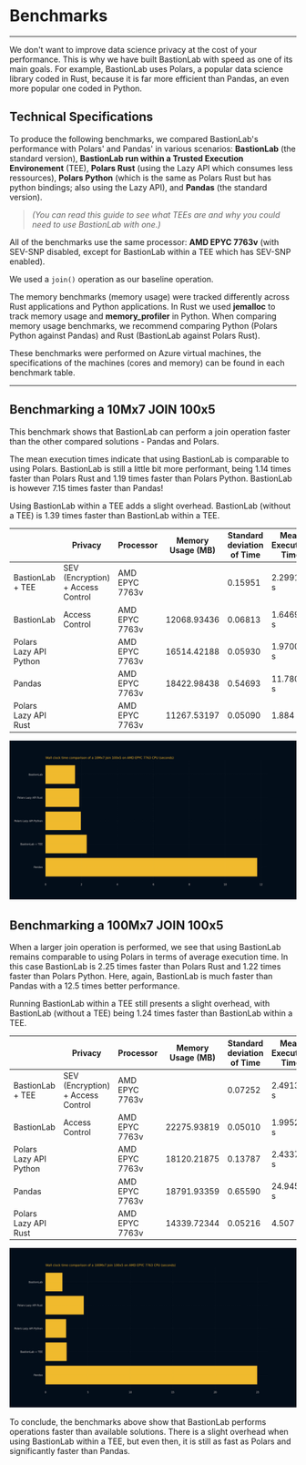 # Benchmarks
_________________________________

We don't want to improve data science privacy at the cost of your performance. This is why we have built BastionLab with speed as one of its main goals. For example, BastionLab uses Polars, a popular data science library coded in Rust, because it is far more efficient than Pandas, an even more popular one coded in Python. 

## Technical Specifications

To produce the following benchmarks, we compared BastionLab's performance with Polars' and Pandas' in various scenarios: **BastionLab** (the standard version), **BastionLab run within a Trusted Execution Environement** (TEE), **Polars Rust** (using the Lazy API which consumes less ressources), **Polars Python** (which is the same as Polars Rust but has python bindings; also using the Lazy API), and **Pandas** (the standard version).

>*(You can read this guide to see what TEEs are and why you could need to use BastionLab with one.)*

All of the benchmarks use the same processor: **AMD EPYC 7763v** (with SEV-SNP disabled, except for BastionLab within a TEE which has SEV-SNP enabled).

We used a `join()` operation as our baseline operation. 

The memory benchmarks (memory usage) were tracked differently across Rust applications and Python applications. In Rust we used **jemalloc** to track memory usage and **memory_profiler** in Python.  When comparing memory usage benchmarks, we recommend comparing Python (Polars Python against Pandas) and Rust (BastionLab against Polars Rust).

These benchmarks were performed on Azure virtual machines, the specifications of the machines (cores and memory) can be found in each benchmark table.

_________________________________________________

## Benchmarking a 10Mx7 JOIN 100x5

This benchmark shows that BastionLab can perform a join operation faster than the other compared solutions - Pandas and Polars. 

The mean execution times indicate that using BastionLab is comparable to using Polars. BastionLab is still a little bit more performant, being 1.14 times faster than Polars Rust and 1.19 times faster than Polars Python. BastionLab is however 7.15 times faster than Pandas!

Using BastionLab within a TEE adds a slight overhead. BastionLab (without a TEE) is 1.39 times faster than BastionLab within a TEE.


|                        | Privacy                           | Processor      | Memory Usage (MB) | Standard deviation of Time | Mean Execution Time | Operation  | Total Runs (Same Parameters) | Cores | Memory |
| ---------------------- | --------------------------------- | -------------- | ----------------- | -------------------------- | ------------------- | ---------- | ---------------------------- | ----- | ------ |
| BastionLab + TEE       | SEV (Encryption) + Access Control | AMD EPYC 7763v |                   | 0.15951                    | 2.29914 s           | INNER JOIN | 10                           | 16    | 64 GB  |
| BastionLab             | Access Control                    | AMD EPYC 7763v | 12068.93436       | 0.06813                    | 1.64691 s           | INNER JOIN | 10                           | 16    | 64 GB  |
| Polars Lazy API Python |                                   | AMD EPYC 7763v | 16514.42188       | 0.05930                    | 1.97007 s           | INNER JOIN | 10                           | 16    | 64 GB  |
| Pandas                 |                                   | AMD EPYC 7763v | 18422.98438       | 0.54693                    | 11.78010 s          | INNER JOIN | 10                           | 16    | 64 GB  |
| Polars Lazy API Rust   |                                   | AMD EPYC 7763v | 11267.53197       | 0.05090                    | 1.884 s             | INNER JOIN | 10                           | 16    | 64 GB  |


![](../../../assets/benchmark_amd_epyc_7763.png)

## Benchmarking a 100Mx7 JOIN 100x5

When a larger join operation is performed, we see that using BastionLab remains comparable to using Polars in terms of average execution time. In this case BastionLab is 2.25 times faster than Polars Rust and 1.22 times faster than Polars Python. Here, again, BastionLab is much faster than Pandas with a 12.5 times better performance.

Running BastionLab within a TEE still presents a slight overhead, with BastionLab (without a TEE) being 1.24 times faster than BastionLab within a TEE.


|                        | Privacy                           | Processor      | Memory Usage (MB) | Standard deviation of Time | Mean Execution Time | Operation  | Total Runs (Same Parameters) | Cores | Memory |
| ---------------------- | --------------------------------- | -------------- | ----------------- | -------------------------- | ------------------- | ---------- | ---------------------------- | ----- | ------ |
| BastionLab + TEE       | SEV (Encryption) + Access Control | AMD EPYC 7763v |                   | 0.07252                    | 2.49139 s           | INNER JOIN | 10                           | 16    | 64 GB  |
| BastionLab             | Access Control                    | AMD EPYC 7763v | 22275.93819       | 0.05010                    | 1.99522 s           | INNER JOIN | 10                           | 16    | 64 GB  |
| Polars Lazy API Python |                                   | AMD EPYC 7763v | 18120.21875       | 0.13787                    | 2.43374 s           | INNER JOIN | 10                           | 16    | 64 GB  |
| Pandas                 |                                   | AMD EPYC 7763v | 18791.93359       | 0.65590                    | 24.94570 s          | INNER JOIN | 10                           | 16    | 64 GB  |
| Polars Lazy API Rust   |                                   | AMD EPYC 7763v | 14339.72344       | 0.05216                    | 4.507 s             | INNER JOIN | 10                           | 16    | 64 GB  |


![](../../../assets/benchmark_amd_epyc_7763_2.png)


To conclude, the benchmarks above show that BastionLab performs operations faster than available solutions. There is a slight overhead when using BastionLab within a TEE, but even then, it is still as fast as Polars and significantly faster than Pandas.
